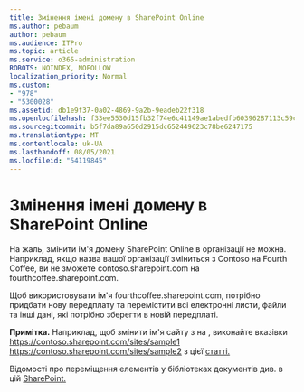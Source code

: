 ```yaml
---
title: Змінення імені домену в SharePoint Online
ms.author: pebaum
author: pebaum
ms.audience: ITPro
ms.topic: article
ms.service: o365-administration
ROBOTS: NOINDEX, NOFOLLOW
localization_priority: Normal
ms.custom:
- "978"
- "5300028"
ms.assetid: db1e9f37-0a02-4869-9a2b-9eadeb22f318
ms.openlocfilehash: f33ee5530d15fb32f74e6c41149ae1abedfb60396287113c59c6b4dc3af24017
ms.sourcegitcommit: b5f7da89a650d2915dc652449623c78be6247175
ms.translationtype: MT
ms.contentlocale: uk-UA
ms.lasthandoff: 08/05/2021
ms.locfileid: "54119845"
---
```

# <a name="change-domain-name-in-sharepoint-online"></a>Змінення імені домену в SharePoint Online

На жаль, змінити ім'я домену SharePoint Online в організації не можна. Наприклад, якщо назва вашої організації зміниться з Contoso на Fourth Coffee, ви не зможете contoso.sharepoint.com на fourthcoffee.sharepoint.com.
  
Щоб використовувати ім'я fourthcoffee.sharepoint.com, потрібно придбати нову передплату та перемістити всі електронні листи, файли та інші дані, які потрібно зберегти в новій передплаті.
  
 **Примітка.** Наприклад, щоб змінити ім'я сайту з на , виконайте вказівки https://contoso.sharepoint.com/sites/sample1 https://contoso.sharepoint.com/sites/sample2 з цієї [статті.](https://docs.microsoft.com/sharepoint/change-site-address) 
  
Відомості про переміщення елементів у бібліотеках документів див. в цій [SharePoint.](https://go.microsoft.com/fwlink/?linkid=2025831)
  